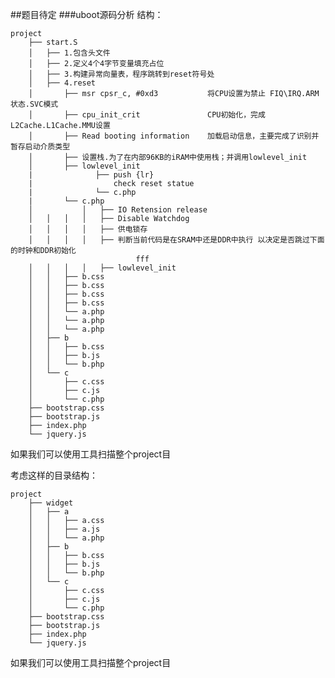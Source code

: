 ##题目待定
###uboot源码分析
结构：

    project
        ├── start.S
        │   ├── 1.包含头文件
        │   ├── 2.定义4个4字节变量填充占位
        │   ├── 3.构建异常向量表，程序跳转到reset符号处
        │   ├── 4.reset
        │       ├── msr cpsr_c, #0xd3           将CPU设置为禁止 FIQ\IRQ.ARM状态.SVC模式
        │       ├── cpu_init_crit               CPU初始化，完成L2Cache.L1Cache.MMU设置
        │       ├── Read booting information    加载启动信息，主要完成了识别并暂存启动介质类型
        │       ├── 设置栈.为了在内部96KB的iRAM中使用栈；并调用lowlevel_init
        │       ├── lowlevel_init
        |              ├── push {lr}
        |                  check reset statue
        |              └── c.php
        |       └── c.php
        │           │   ├── IO Retension release
        │   │   │   │   ├── Disable Watchdog
        │   │   │   │   ├── 供电锁存
        │   │   │   │   ├── 判断当前代码是在SRAM中还是DDR中执行 以决定是否跳过下面的时钟和DDR初始化
                                fff
        │   │   │   │   ├── lowlevel_init
        │   │   ├── b.css
        │   │   ├── b.css
        │   │   ├── b.css
        │   │   ├── b.css
        │   │   └── a.php
        │   │   └── a.php
        │   │   └── a.php
        │   ├── b
        │   │   ├── b.css
        │   │   ├── b.js
        │   │   └── b.php
        │   └── c
        │       ├── c.css
        │       ├── c.js
        │       └── c.php
        ├── bootstrap.css
        ├── bootstrap.js
        ├── index.php
        └── jquery.js

如果我们可以使用工具扫描整个project目

考虑这样的目录结构：

    project
        ├── widget
        │   ├── a
        │   │   ├── a.css
        │   │   ├── a.js
        │   │   └── a.php
        │   ├── b
        │   │   ├── b.css
        │   │   ├── b.js
        │   │   └── b.php
        │   └── c
        │       ├── c.css
        │       ├── c.js
        │       └── c.php
        ├── bootstrap.css
        ├── bootstrap.js
        ├── index.php
        └── jquery.js

如果我们可以使用工具扫描整个project目
